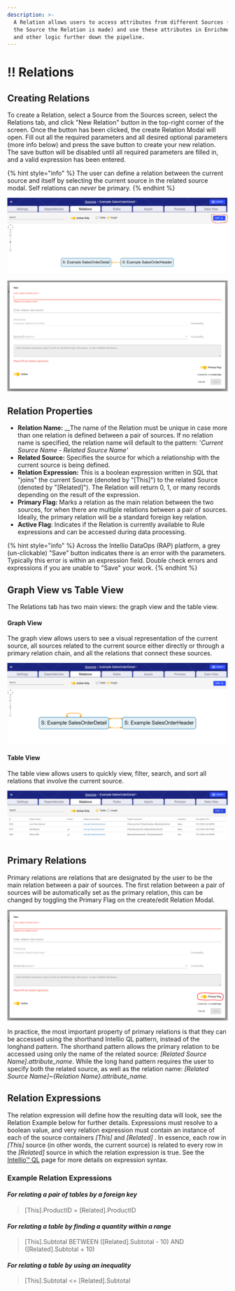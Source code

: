 ```yaml
---
description: >-
  A Relation allows users to access attributes from different Sources (within
  the Source the Relation is made) and use these attributes in Enrichment rules
  and other logic further down the pipeline.
---
```


# !! Relations

## Creating Relations

To create a Relation, select a Source from the Sources screen, select the Relations tab, and click "New Relation" button in the top-right corner of the screen. Once the button has been clicked, the create Relation Modal will open. Fill out all the required parameters and all desired optional parameters \(more info below\) and press the save button to create your new relation. The save button will be disabled until all required parameters are filled in, and a valid expression has been entered.

{% hint style="info" %}
The user can define a relation between the current source and itself by selecting the current source in the related source modal. Self relations can _never_ be primary.
{% endhint %}

![New Relation Button](../../.gitbook/assets/image%20%28302%29.png)

![Create Relation Modal](../../.gitbook/assets/image%20%28298%29.png)

## Relation Properties

* **Relation Name:** __The name of the Relation must be unique in case more than one relation is defined between a pair of sources. If no relation name is specified, the relation name will default to the pattern: '_Current Source Name - Related Source Name'_
* **Related Source:** Specifies the source for which a relationship with the current source is being defined. 
* **Relation Expression:**  This is a boolean expression written in SQL that "joins" the current Source \(denoted by "\[This\]"\) to the related Source \(denoted by "\[Related\]"\). The Relation will return 0, 1, or many records depending on the result of the expression. 
* **Primary Flag:** Marks a relation as the main relation between the two sources, for when there are multiple relations between a pair of sources. Ideally, the primary relation will be a standard foreign key relation.
* **Active Flag**: Indicates if the Relation is currently available to Rule expressions and can be accessed during data processing.

{% hint style="info" %}
Across the Intellio DataOps \(RAP\) platform, a grey \(un-clickable\) "Save" button indicates there is an error with the parameters. Typically this error is within an expression field. Double check errors and expressions if you are unable to "Save" your work.
{% endhint %}

## Graph View vs Table View

The Relations tab has two main views: the graph view and the table view. 

#### Graph View

The graph view allows users to see a visual representation of the current source, all sources related to the current source either directly or through a primary relation chain, and all the relations that connect these sources.

![Graph View](../../.gitbook/assets/image%20%28304%29.png)

#### Table View

The table view allows users to quickly view, filter, search, and sort all relations that involve the current source.

![Table View](../../.gitbook/assets/image%20%28303%29.png)

## Primary Relations

Primary relations are relations that are designated by the user to be the main relation between a pair of sources.  The first relation between a pair of sources will be automatically set as the primary relation, this can be changed by toggling the Primary Flag on the create/edit Relation Modal. 

![Primary Flog Toggle circled at the bottom right](../../.gitbook/assets/image%20%28299%29.png)

In practice, the most important property of primary relations is that they can be accessed using the shorthand Intellio QL pattern, instead of the longhand pattern. The shorthand pattern allows the primary relation to be accessed using only the name of the related source: _\[Related Source Name\].attribute\_name_. While the long hand pattern requires the user to specify both the related source, as well as the relation name: _\[Related Source Name\]~{Relation Name}.attribute\_name._

## Relation Expressions

The relation expression will define how the resulting data will look, see the Relation Example below for further details. Expressions must resolve to a boolean value, and very relation expression must contain an instance of each of the source containers _\[This\]_ and _\[Related\]_ . In essence, each row in _\[This\]_ source \(in other words, the current source\) is related to every row in the _\[Related\]_ source in which the relation expression is true. See the [Intellio™ QL](https://app.gitbook.com/@intellio/s/dataops/v/master/configuring-the-data-integration-process/expressions) page for more details on expression syntax.

### Example Relation Expressions

#### _For relating a pair of tables by a foreign key_

> \[This\].ProductID = \[Related\].ProductID

#### _For relating a table by finding a quantity within a range_

> \[This\].Subtotal BETWEEN \(\[Related\].Subtotal - 10\) AND \(\[Related\].Subtotal + 10\)

#### _For relating a table by using an inequality_

> \[This\].Subtotal &lt;= \[Related\].Subtotal

